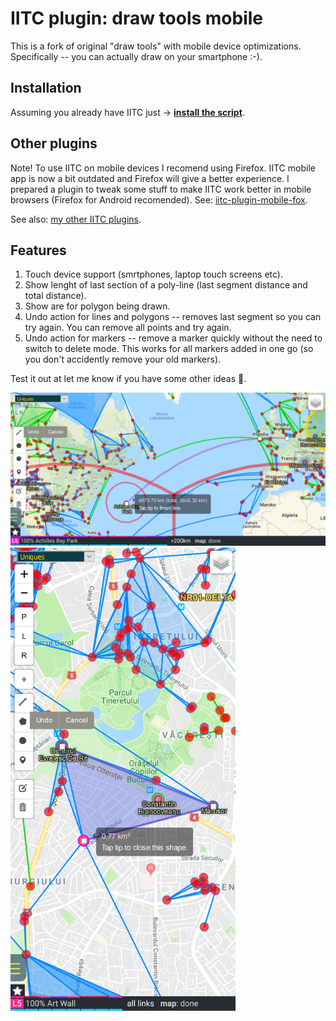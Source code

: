 # IITC plugin: draw tools mobile

This is a fork of original "draw tools" with mobile device optimizations.
Specifically -- you can actually draw on your smartphone :-).

Installation
------------

Assuming you already have IITC just → **[install the script](https://github.com/Eccenux/iitc-plugin-draw-tools-mobile/raw/master/draw-tools-mobile.user.js)**.

Other plugins
-------------

Note! To use IITC on mobile devices I recomend using Firefox. IITC mobile app is now a bit outdated and Firefox will give a better experience. I prepared a plugin to tweak some stuff to make IITC work better in mobile browsers (Firefox for Android recomended). See: [iitc-plugin-mobile-fox](https://github.com/Eccenux/iitc-plugin-mobile-fox/blob/master/README.md).

See also: [my other IITC plugins](https://github.com/search?q=user%3AEccenux+iitc-plugin&type=Repositories).

Features
--------

1. Touch device support (smrtphones, laptop touch screens etc).
2. Show lenght of last section of a poly-line (last segment distance and total distance).
3. Show are for polygon being drawn.
4. Undo action for lines and polygons -- removes last segment so you can try again. You can remove all points and try again.
5. Undo action for markers -- remove a marker quickly without the need to switch to delete mode. This works for all markers added in one go (so you don't accidently remove your old markers).

Test it out at let me know if you have some other ideas 🙂.

<img src="https://raw.githubusercontent.com/Eccenux/iitc-plugin-draw-tools-mobile/master/screens/line_segment_lenght_and_undo.png" width="740" alt=" ">
<img src="https://raw.githubusercontent.com/Eccenux/iitc-plugin-draw-tools-mobile/master/screens/polygon_area_and_undo.png" width="360" alt=" ">
